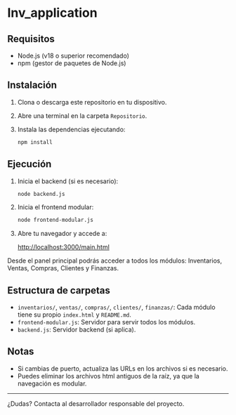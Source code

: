 # Inv_application

## Requisitos
- Node.js (v18 o superior recomendado)
- npm (gestor de paquetes de Node.js)

## Instalación
1. Clona o descarga este repositorio en tu dispositivo.
2. Abre una terminal en la carpeta `Repositorio`.
3. Instala las dependencias ejecutando:

   ```sh
   npm install
   ```

## Ejecución
1. Inicia el backend (si es necesario):

   ```sh
   node backend.js
   ```

2. Inicia el frontend modular:

   ```sh
   node frontend-modular.js
   ```

3. Abre tu navegador y accede a:

   [http://localhost:3000/main.html](http://localhost:3000/main.html)

Desde el panel principal podrás acceder a todos los módulos: Inventarios, Ventas, Compras, Clientes y Finanzas.

## Estructura de carpetas
- `inventarios/`, `ventas/`, `compras/`, `clientes/`, `finanzas/`: Cada módulo tiene su propio `index.html` y `README.md`.
- `frontend-modular.js`: Servidor para servir todos los módulos.
- `backend.js`: Servidor backend (si aplica).

## Notas
- Si cambias de puerto, actualiza las URLs en los archivos si es necesario.
- Puedes eliminar los archivos html antiguos de la raíz, ya que la navegación es modular.

---

¿Dudas? Contacta al desarrollador responsable del proyecto.